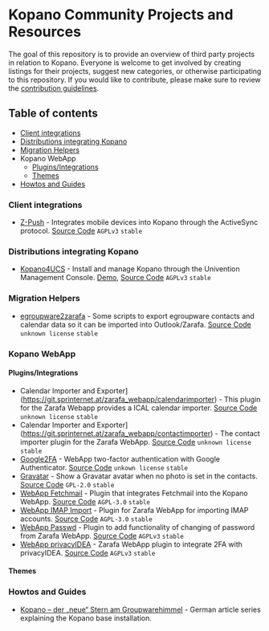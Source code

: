 # Kopano Community Projects and Resources

The goal of this repository is to provide an overview of third party projects in relation to Kopano. Everyone is welcome to get involved by creating listings for their projects, suggest new categories, or otherwise participating to this repository. If you would like to contribute, please make sure to review the [contribution guidelines](CONTRIBUTING.md).

## Table of contents

- [Client integrations](#Client-integrations)
- [Distributions integrating Kopano](#Distributions-integration-kopano)
- [Migration Helpers](#Migration-helpers)
- Kopano WebApp
  - [Plugins/Integrations](#Plugins-Integrations)
  - [Themes](#Themes)
- [Howtos and Guides](#Howtos-and-Guides)

### Client integrations
- [Z-Push](https://wiki.z-hub.io/display/ZP) - Integrates mobile devices into Kopano through the ActiveSync protocol. [Source Code](https://stash.z-hub.io/projects/ZP/repos/z-push/) `AGPLv3` `stable`

### Distributions integrating Kopano
- [Kopano4UCS](https://wiki.z-hub.io/display/K4U/Kopano4UCS+Home) - Install and manage Kopano through the Univention Management Console. [Demo](https://www.univention.com/products/univention-app-center/app-catalog/kopano-core/), [Source Code](https://stash.z-hub.io/projects/K4U/repos/kopano4ucs/browse) `AGPLv3` `stable`

### Migration Helpers
- [egroupware2zarafa](https://github.com/bytemine/egroupware2zarafa) - Some scripts to export egroupware contacts and calendar data so it can be imported into Outlook/Zarafa. [Source Code](https://github.com/bytemine/egroupware2zarafa) `unknown license` `stable`

### Kopano WebApp

#### Plugins/Integrations
- Calendar Importer and Exporter](https://git.sprinternet.at/zarafa_webapp/calendarimporter) - This plugin for the Zarafa Webapp provides a ICAL calendar importer. [Source Code](https://git.sprinternet.at/zarafa_webapp/calendarimporter) `unknown license` `stable`
- Calendar Importer and Exporter](https://git.sprinternet.at/zarafa_webapp/contactimporter) - The contact importer plugin for the Zarafa WebApp. [Source Code](https://git.sprinternet.at/zarafa_webapp/contactimporter) `unknown license` `stable`
- [Google2FA](https://community.zarafa.com/pg/plugins/project/32087/developer/norman/) - WebApp two-factor authentication with Google Authenticator. [Source Code](https://bitbucket.org/normanth/google2fa) `unkown license` `stable`
- [Gravatar](https://github.com/flok99/zarafa_gravatar) - Show a Gravatar avatar when no photo is set in the contacts. [Source Code](https://github.com/flok99/zarafa_gravatar) `GPL-2.0` `stable`
- [WebApp Fetchmail](https://github.com/olia-dev/kopano-webapp-fetchmail/releases) - Plugin that integrates Fetchmail into the Kopano WebApp. [Source Code](https://github.com/olia-dev/kopano-webapp-fetchmail) `AGPL-3.0` `stable`
- [WebApp IMAP Import](zarafa-webapp-imap-import) - Plugin for Zarafa WebApp for importing IMAP accounts. [Source Code](https://github.com/oxilion/zarafa-webapp-plugin-imapsync) `AGPL-3.0` `stable`
- [WebApp Passwd](https://github.com/silentsakky/zarafa-webapp-passwd) - Plugin to add functionality of changing of password from Zarafa WebApp. [Source Code](https://github.com/silentsakky/zarafa-webapp-passwd) `AGPLv3` `stable`
- [WebApp privacyIDEA](https://github.com/bytemine/webapp-privacyidea) - Zarafa WebApp plugin to integrate 2FA with privacyIDEA. [Source Code](https://github.com/bytemine/webapp-privacyidea) `AGPLv3` `stable`


#### Themes

### Howtos and Guides

- [Kopano – der „neue“ Stern am Groupwarehimmel](https://www.pc-howto.com/kopano-der-neue-stern-am-groupwarehimmel-teil-1/) - German article series explaining the Kopano base installation.

